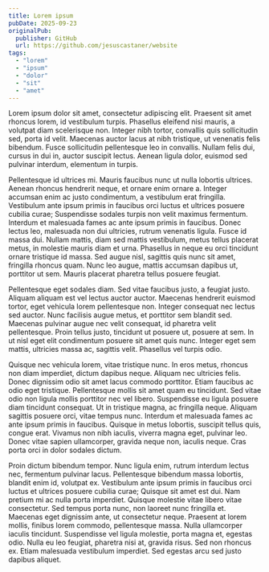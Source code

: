 ```yaml
---
title: Lorem ipsum
pubDate: 2025-09-23
originalPub:
  publisher: GitHub
  url: https://github.com/jesuscastaner/website
tags:
  - "lorem"
  - "ipsum"
  - "dolor"
  - "sit"
  - "amet"
---
```


Lorem ipsum dolor sit amet, consectetur adipiscing elit. Praesent sit amet
rhoncus lorem, id vestibulum turpis. Phasellus eleifend nisi mauris, a volutpat
diam scelerisque non. Integer nibh tortor, convallis quis sollicitudin sed,
porta id velit. Maecenas auctor lacus at nibh tristique, ut venenatis felis
bibendum. Fusce sollicitudin pellentesque leo in convallis. Nullam felis dui,
cursus in dui in, auctor suscipit lectus. Aenean ligula dolor, euismod sed
pulvinar interdum, elementum in turpis.

Pellentesque id ultrices mi. Mauris faucibus nunc ut nulla lobortis ultrices.
Aenean rhoncus hendrerit neque, et ornare enim ornare a. Integer accumsan enim
ac justo condimentum, a vestibulum erat fringilla. Vestibulum ante ipsum primis
in faucibus orci luctus et ultrices posuere cubilia curae; Suspendisse sodales
turpis non velit maximus fermentum. Interdum et malesuada fames ac ante ipsum
primis in faucibus. Donec lectus leo, malesuada non dui ultricies, rutrum
venenatis ligula. Fusce id massa dui. Nullam mattis, diam sed mattis vestibulum,
metus tellus placerat metus, in molestie mauris diam et urna. Phasellus in neque
eu orci tincidunt ornare tristique id massa. Sed augue nisl, sagittis quis nunc
sit amet, fringilla rhoncus quam. Nunc leo augue, mattis accumsan dapibus ut,
porttitor ut sem. Mauris placerat pharetra tellus posuere feugiat.

Pellentesque eget sodales diam. Sed vitae faucibus justo, a feugiat justo.
Aliquam aliquam est vel lectus auctor auctor. Maecenas hendrerit euismod tortor,
eget vehicula lorem pellentesque non. Integer consequat nec lectus sed auctor.
Nunc facilisis augue metus, et porttitor sem blandit sed. Maecenas pulvinar
augue nec velit consequat, id pharetra velit pellentesque. Proin tellus justo,
tincidunt ut posuere ut, posuere at sem. In ut nisl eget elit condimentum
posuere sit amet quis nunc. Integer eget sem mattis, ultricies massa ac,
sagittis velit. Phasellus vel turpis odio.

Quisque nec vehicula lorem, vitae tristique nunc. In eros metus, rhoncus non
diam imperdiet, dictum dapibus neque. Aliquam nec ultricies felis. Donec
dignissim odio sit amet lacus commodo porttitor. Etiam faucibus ac odio eget
tristique. Pellentesque mollis sit amet quam eu tincidunt. Sed vitae odio non
ligula mollis porttitor nec vel libero. Suspendisse eu ligula posuere diam
tincidunt consequat. Ut in tristique magna, ac fringilla neque. Aliquam sagittis
posuere orci, vitae tempus nunc. Interdum et malesuada fames ac ante ipsum
primis in faucibus. Quisque in metus lobortis, suscipit tellus quis, congue
erat. Vivamus non nibh iaculis, viverra magna eget, pulvinar leo. Donec vitae
sapien ullamcorper, gravida neque non, iaculis neque. Cras porta orci in dolor
sodales dictum.

Proin dictum bibendum tempor. Nunc ligula enim, rutrum interdum lectus nec,
fermentum pulvinar lacus. Pellentesque bibendum massa lobortis, blandit enim id,
volutpat ex. Vestibulum ante ipsum primis in faucibus orci luctus et ultrices
posuere cubilia curae; Quisque sit amet est dui. Nam pretium mi ac nulla porta
imperdiet. Quisque molestie vitae libero vitae consectetur. Sed tempus porta
nunc, non laoreet nunc fringilla et. Maecenas eget dignissim ante, ut
consectetur neque. Praesent at lorem mollis, finibus lorem commodo, pellentesque
massa. Nulla ullamcorper iaculis tincidunt. Suspendisse vel ligula molestie,
porta magna et, egestas odio. Nulla eu leo feugiat, pharetra nisi at, gravida
risus. Sed non rhoncus ex. Etiam malesuada vestibulum imperdiet. Sed egestas
arcu sed justo dapibus aliquet.
